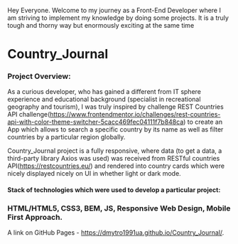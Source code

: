 Hey Everyone. Welcome to my journey as a Front-End Developer where I am striving to implement my knowledge by doing some projects. It is a truly tough and thorny way but enormously exciting at the same time

# Country_Journal

### Project Overview:

As a curious developer, who has gained a different from IT sphere experience and educational background (specialist in recreational geography and tourism), I was truly inspired by challenge REST Countries API challenge(https://www.frontendmentor.io/challenges/rest-countries-api-with-color-theme-switcher-5cacc469fec04111f7b848ca) to create an App which allows to search a specific country by its name as well as filter countries by a particular region globally.

Country_Journal project is a fully responsive, where data (to get a data, a third-party library Axios was used) was received from RESTful countries API(https://restcountries.eu/) and rendered into country cards which were nicely displayed nicely on UI in whether light or dark mode.

#### Stack of technologies which were used to develop a particular project: 

### HTML/HTML5, CSS3, BEM, JS, Responsive Web Design, Mobile First Approach.

A link on GitHub Pages - https://dmytro1991ua.github.io/Country_Journal/.

